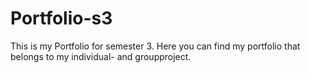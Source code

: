 # Portfolio-s3

This is my Portfolio for semester 3. Here you can find my portfolio that belongs to my individual- and groupproject.

